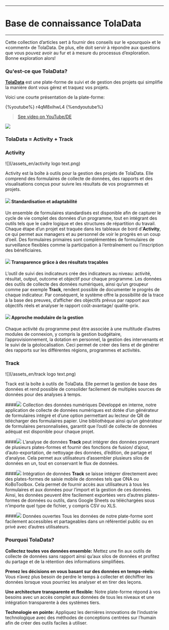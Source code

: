 ****
# Base de connaissance TolaData
---
Cette collection d’articles sert à fournir des conseils sur le «pourquoi» et le «comment» de TolaData. De plus, elle doit servir à répondre aux questions que vous pouvez avoir au fur et à mesure du processus d’exploration. 
Bonne exploration alors!

### Qu'est-ce que TolaData?

[**TolaData**](https://www.toladata.com/) est une plate-forme de suivi et de gestion des projets qui simplifie la manière dont vous gérez et traquez vos projets.


Voici une courte présentation de la plate-forme:

{%youtube%} r4qM8xihwL4 {%endyoutube%} 
> [See video on YouTube/DE](https://www.youtube.com/embed/r4qM8xihwL4?rel=0)

![](/en/assets_en/Activity_Logo.jpg)
### TolaData = Activity + Track
### Activity 
![](/assets_en/activity logo text.png)

Activity est la boîte à outils pour la gestion des projets de TolaData. Elle comprend des formulaires de collecte de données, des rapports et des visualisations conçus pour suivre les résultats de vos programmes et projets.

#### ![](/assets_en/Activity_Logo.jpg) Standardisation et adaptabilité
Un ensemble de formulaires standardisés est disponible afin de capturer le cycle de vie complet des données d’un programme, tout en intégrant des outils tels que le cadre logique et des structures de répartition du travail. 
Chaque étape d’un projet est traquée dans les tableaux de bord d'**Activity**, ce qui permet aux managers et au personnel de voir le progrès en un coup d’oeil. Des formulaires primaires sont complémentées de formulaires de surveillance flexibles comme la participation à l’entraînement ou l’inscription des bénéficiaires.

#### ![](/assets_en/Activity_Logo.jpg) Transparence grâce à des résultats traçables
L’outil de suivi des indicateurs crée des indicateurs au niveau: activité, résultat, output, outcome et objectif pour chaque programme. Les données des outils de collecte des données numériques, ainsi qu’un groupeur comme par exemple **Track**, rendent possible de documenter le progrès de chaque indicateur. Par conséquent, le système offre la possibilité de la trace à la base des preuves, d’afficher des objectifs prévus par rapport aux objectifs réels et analyser le rapport coût-avantage/ qualité-prix.

#### ![](/assets_en/Activity_Logo.jpg) Approche modulaire de la gestion
Chaque activité du programme peut être associée à une multitude d’autres modules de connexion, y compris la gestion budgétaire, l’approvisionnement, la dotation en personnel, la gestion des intervenants et le suivi de la géolocalisation. Ceci permet de créer des liens et de générer des rapports sur les différentes régions, programmes et activités. 

### Track
![](/assets_en/track logo text.png)

Track est la boîte à outils de TolaData. Elle permet la gestion de base des données et rend possible de consolider facilement de multiples sources de données pour des analyses à temps.

####![](/assets_en/Track_Logo.jpg) Collection des données numériques
Développé en interne, notre application de collecte de données numériques est dotée d’un générateur de formulaires intégré et d’une option permettant au lecteur de QR de télécharger des formulaires papier. Une bibliothèque ainsi qu’un générateur de formulaires personnalisées, garantit que l’outil de collecte de données adéquat est disponible pour chaque projet.

####![](/assets_en/Track_Logo.jpg) L’analyse de données
**Track** peut intégrer des données provenant de plusieurs plates-formes et fournir des fonctions de fusion/ d’ajout, d’auto-exportation, de nettoyage des données, d’édition, de partage et d’analyse. Cela permet aux utilisateurs d’assembler plusieurs silos de données en un, tout en conservant le flux de données.

####![](/assets_en/Track_Logo.jpg) Intégration de données
**Track** se laisse intégrer directement avec des plates-formes de saisie mobile de données tels que ONA ou KoBoToolbox. Cela permet de fournir accès aux utilisateurs à tous les formulaires et aux données pour l’import et la gestion de ces données. Ainsi, les données peuvent être facilement exportées vers d’autres plates-formes de données ou outils, dans Google Sheets ou téléchargées sous n’importe quel type de fichier, y compris CSV ou XLS.

####![](/assets_en/Track_Logo.jpg) Données ouvertes 
Tous les données de notre plate-forme sont facilement accessibles et partageables dans un référentiel public ou en privé avec d’autres utilisateurs.

### Pourquoi TolaData?
**Collectez toutes vos données ensemble:** Mettez une fin aux outils de collecte de données sans rapport ainsi qu’aux silos de données et profitez du partage et de la rétention des informations simplifiées.

**Prenez les décisions en vous basant sur des données en temps-réels:** Vous n’avez plus besoin de perdre le temps à collecter et déchiffrer les données lorsque vous pourriez les analyser et en tirer des leçons.

**Une architecture transparente et flexible:** Notre plate-forme répond à vos besoins avec un accès complet aux données de tous les niveaux et une intégration transparente à des systèmes tiers.

**Technologie en pointe:** Appliquez les dernières innovations de l’industrie technologique avec des méthodes de conceptions centrées sur l’humain afin de créer des outils faciles à utiliser.



